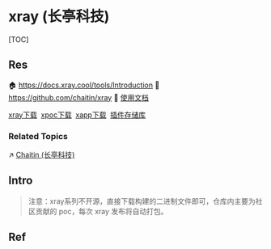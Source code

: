# xray (长亭科技)

[TOC]



## Res
🏠 https://docs.xray.cool/tools/Introduction
🚧 https://github.com/chaitin/xray
📂 [使用文档](https://docs.xray.cool/)

[xray下载](https://github.com/chaitin/xray/releases) 
[xpoc下载](https://github.com/chaitin/xpoc) 
[xapp下载](https://github.com/chaitin/xapp) 
[插件存储库](https://github.com/chaitin/xray-plugins)


### Related Topics
↗ [Chaitin (长亭科技)](../../../../../../🗺%20CS%20Overview/Electronics%20&%20Information%20Technologies%20Business%20Fields%20Research/📌%20Industry-Specific%20Companies/🛌%20Security%20Industry%20&%20Companies/Chaitin%20(长亭科技).md)



## Intro
> 注意：xray系列不开源，直接下载构建的二进制文件即可，仓库内主要为社区贡献的 poc，每次 xray 发布将自动打包。



## Ref
